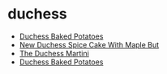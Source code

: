 # duchess

 * [Duchess Baked Potatoes](../../index/d/duchess-baked-potatoes.json)
 * [New Duchess Spice Cake With Maple But](../../index/n/new-duchess-spice-cake-with-maple-but.json)
 * [The Duchess Martini](../../index/t/the-duchess-martini.json)
 * [Duchess Baked Potatoes](../../index/d/duchess-baked-potatoes.json)
